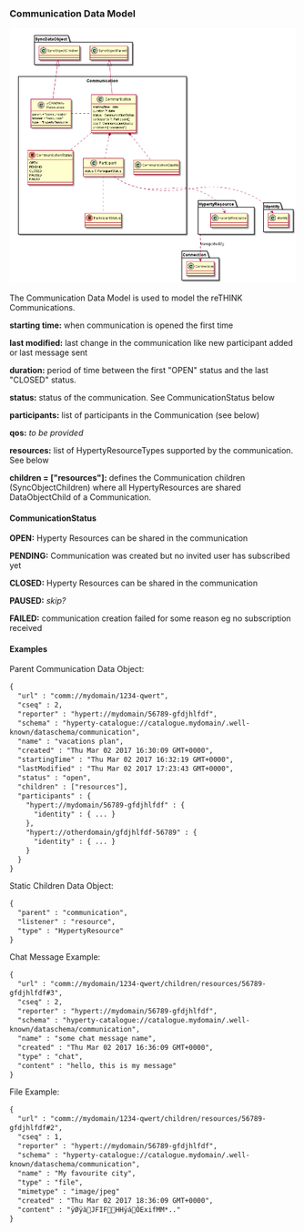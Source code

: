 ### Communication Data Model

![Communication Data Object Model](Communication-Data-Object-Model.png)

The Communication Data Model is used to model the reTHINK Communications.

**starting time:** when communication is opened the first time

**last modified:** last change in the communication like new participant added or last message sent

**duration:** period of time between the first "OPEN" status and the last "CLOSED" status.

**status:** status of the communication. See CommunicationStatus below

**participants:** list of participants in the Communication (see below)

**qos:** *to be provided*

**resources:** list of HypertyResourceTypes supported by the communication. See below

**children = ["resources"]:** defines the Communication children (SyncObjectChildren) where all HypertyResources are shared DataObjectChild of a Communication.


#### CommunicationStatus

**OPEN:** Hyperty Resources can be shared in the communication

**PENDING:** Communication was created but no invited user has subscribed yet

**CLOSED:** Hyperty Resources can be shared in the communication

**PAUSED:** *skip?*

**FAILED:** communication creation failed for some reason eg no subscription received

#### Examples

Parent Communication Data Object:

```
{
  "url" : "comm://mydomain/1234-qwert",
  "cseq" : 2,
  "reporter" : "hypert://mydomain/56789-gfdjhlfdf",
  "schema" : "hyperty-catalogue://catalogue.mydomain/.well-known/dataschema/communication",
  "name" : "vacations plan",
  "created" : "Thu Mar 02 2017 16:30:09 GMT+0000",
  "startingTime" : "Thu Mar 02 2017 16:32:19 GMT+0000",
  "lastModified" : "Thu Mar 02 2017 17:23:43 GMT+0000",
  "status" : "open",
  "children" : ["resources"],
  "participants" : {
    "hypert://mydomain/56789-gfdjhlfdf" : {
      "identity" : { ... }
    },
    "hypert://otherdomain/gfdjhlfdf-56789" : {
      "identity" : { ... }
    }
  }
}
```

Static Children Data Object:

```
{
  "parent" : "communication",
  "listener" : "resource",
  "type" : "HypertyResource"
}
```

Chat Message Example:

```
{
  "url" : "comm://mydomain/1234-qwert/children/resources/56789-gfdjhlfdf#3",
  "cseq" : 2,
  "reporter" : "hypert://mydomain/56789-gfdjhlfdf",
  "schema" : "hyperty-catalogue://catalogue.mydomain/.well-known/dataschema/communication",
  "name" : "some chat message name",
  "created" : "Thu Mar 02 2017 16:36:09 GMT+0000",
  "type" : "chat",
  "content" : "hello, this is my message"
}
```

File Example:

```
{
  "url" : "comm://mydomain/1234-qwert/children/resources/56789-gfdjhlfdf#2",
  "cseq" : 1,
  "reporter" : "hypert://mydomain/56789-gfdjhlfdf",
  "schema" : "hyperty-catalogue://catalogue.mydomain/.well-known/dataschema/communication",
  "name" : "My favourite city",
  "type" : "file",
  "mimetype" : "image/jpeg"
  "created" : "Thu Mar 02 2017 18:36:09 GMT+0000",
  "content" : "ÿØÿàJFIFHHÿáÒExifMM*.."
}
```

